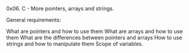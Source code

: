0x06. C - More pointers, arrays and strings.

General requirements:

What are pointers and how to use them
What are arrays and how to use them
What are the differences between pointers and arrays
How to use strings and how to manipulate them
Scope of variables.
